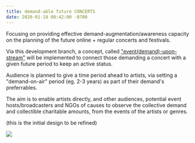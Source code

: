 ```yaml
---
title: demand-able future CONCERTS
date: 2020-01-10 00:42:00 -0700
---
```


Focusing on providing effective demand-augmentation/awareness capacity on the planning of the future online + regular concerts and festivals. 

Via this development branch, a concept, called ["event(demand)-upon-stream"](https://www.youtube.com/watch?v=sKhhBP57Tzc) will be implemented to connect those demanding a concert with a given future period to keep an active status.

Audience is planned to give a time period ahead to artists, via setting a "demand-on-air" period (eg. 2-3 years) as part of their demand's preferrables. 

The aim is to enable artists directly, and other audiences, potential event hosts/broadcasters and NGOs of causes to observe the collective demand and collectible charitable amounts, from the events of the artists or genres.

(this is the initial design to be refined)

![](https://i.imgur.com/DVeL70C.png)





